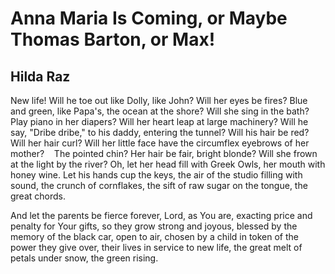 # Anna Maria Is Coming, or Maybe Thomas Barton, or Max!
## Hilda Raz
New life! Will he toe out like Dolly, like John? Will her eyes be fires?
Blue and green, like Papa's, the ocean at the shore?
Will she sing in the bath? Play piano in her diapers?
Will her heart leap at large machinery? Will he say, "Dribe dribe,"
to his daddy, entering the tunnel? Will his hair be red? Will her hair curl?
Will her little face have the circumflex eyebrows of her mother?
   The pointed chin?
Her hair be fair, bright blonde? Will she frown at the light by the river?
Oh, let her head fill with Greek Owls, her mouth with honey wine.
Let his hands cup the keys, the air of the studio filling with sound, the
crunch of
cornflakes, the sift of raw sugar on the tongue, the great chords.

And let the parents be fierce forever, Lord, as You are, exacting
price and penalty for Your gifts, so they grow strong and joyous,
blessed by the memory of the black car, open to air,
chosen by a child in token of the power they give over,
their lives in service to new life, the great melt of petals under snow, the
green rising.